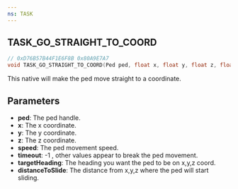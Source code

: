 ```yaml
---
ns: TASK
---
```

## TASK_GO_STRAIGHT_TO_COORD

```c
// 0xD76B57B44F1E6F8B 0x80A9E7A7
void TASK_GO_STRAIGHT_TO_COORD(Ped ped, float x, float y, float z, float speed, int timeout, float targetHeading, float distanceToSlide);
```

This native will make the ped move straight to a coordinate.

## Parameters
* **ped**: The ped handle.
* **x**: The x coordinate.
* **y**: The y coordinate.
* **z**: The z coordinate.
* **speed**: The ped movement speed.
* **timeout**: -1 , other values appear to break the ped movement.
* **targetHeading**: The heading you want the ped to be on x,y,z coord.
* **distanceToSlide**: The distance from x,y,z where the ped will start sliding.
